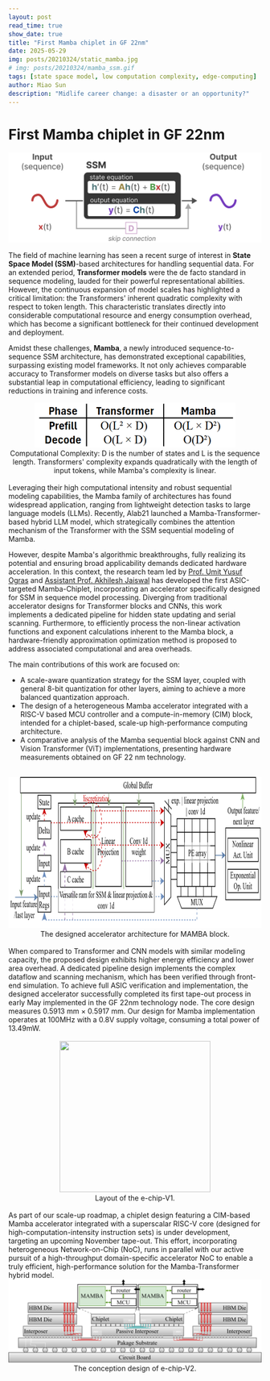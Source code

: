 ```yaml
---
layout: post
read_time: true
show_date: true
title: "First Mamba chiplet in GF 22nm"
date: 2025-05-29
img: posts/20210324/static_mamba.jpg
# img: posts/20210324/mamba_ssm.gif
tags: [state space model, low computation complexity, edge-computing]
author: Miao Sun
description: "Midlife career change: a disaster or an opportunity?"
---
```



<!-- PDF generation  -->
# First Mamba chiplet in GF 22nm
![frontpage](https://github.com/echip-from-elab/echip-from-elab.github.io/blob/main/assets/img/posts/20210324/static_mamba.jpg?raw=true)
<!-- PDF generation  -->

The field of machine learning has seen a recent surge of interest in **State Space Model (SSM)**-based architectures for handling sequential data. For an extended period, **Transformer models** were the de facto standard in sequence modeling, lauded for their powerful representational abilities. However, the continuous expansion of model scales has highlighted a critical limitation: the Transformers' inherent quadratic complexity with respect to token length. This characteristic translates directly into considerable computational resource and energy consumption overhead, which has become a significant bottleneck for their continued development and deployment.

Amidst these challenges, **Mamba**, a newly introduced sequence-to-sequence SSM architecture, has demonstrated exceptional capabilities, surpassing existing model frameworks. It not only achieves comparable accuracy to Transformer models on diverse tasks but also offers a substantial leap in computational efficiency, leading to significant reductions in training and inference costs.

<div align="center">
  <img src="https://github.com/echip-from-elab/echip-from-elab.github.io/blob/main/assets/img/posts/20210324/complexity_table.png?raw=true" width="400" height="90">
</div>
<!-- ![complexity](https://github.com/echip-from-elab/echip-from-elab.github.io/blob/main/assets/img/posts/20210324/complexity_table.png) -->
<center> Computational Complexity: D is the number of states and L is the sequence length. Transformers' complexity expands quadratically with the length of input tokens, while Mamba's complexity is linear.</center>

<br>
Leveraging their high computational intensity and robust sequential modeling capabilities, the Mamba family of architectures has found widespread application, ranging from lightweight detection tasks to large language models (LLMs). Recently, Alab21 launched a Mamba-Transformer-based hybrid LLM model, which strategically combines the attention mechanism of the Transformer with the SSM sequential modeling of Mamba.

However, despite Mamba's algorithmic breakthroughs, fully realizing its potential and ensuring broad applicability demands dedicated hardware acceleration. In this context, the research team led by [Prof. Umit Yusuf Ogras](https://elab.ece.wisc.edu/staff/ogras-umit/) and [Assistant Prof. Akhilesh Jaiswal](https://directory.engr.wisc.edu/ece/Faculty/Jaiswal_Akhilesh/) has developed the first ASIC-targeted Mamba-Chiplet, incorporating an accelerator specifically designed for SSM in sequence model processing. Diverging from traditional accelerator designs for Transformer blocks and CNNs, this work implements a dedicated pipeline for hidden state updating and serial scanning. Furthermore, to efficiently process the non-linear activation functions and exponent calculations inherent to the Mamba block, a hardware-friendly approximation optimization method is proposed to address associated computational and area overheads.

The main contributions of this work are focused on:
- A scale-aware quantization strategy for the SSM layer, coupled with general 8-bit quantization for other layers, aiming to achieve a more balanced quantization approach.
- The design of a heterogeneous Mamba accelerator integrated with a RISC-V based MCU controller and a compute-in-memory (CIM) block, intended for a chiplet-based, scale-up high-performance computing architecture.
- A comparative analysis of the Mamba sequential block against CNN and Vision Transformer (ViT) implementations, presenting hardware measurements obtained on GF 22 nm technology.
<br>
<div align="center">
  <img src="https://raw.githubusercontent.com/echip-from-elab/echip-from-elab.github.io/643a8e7e51cb50c9bde0ca8994eb8a66adefb1da/assets/img/posts/20210324/mamba_arch.svg" width="800" height="300">
</div>
<center>The designed accelerator architecture for MAMBA block.</center>
<br>
When compared to Transformer and CNN models with similar modeling capacity, the proposed design exhibits higher energy efficiency and lower area overhead. A dedicated pipeline design implements the complex dataflow and scanning mechanism, which has been verified through front-end simulation. To achieve full ASIC verification and implementation, the designed accelerator successfully completed its first tape-out process in early May implemented in the GF 22nm technology node. The core design measures 0.5913 mm × 0.5917 mm. Our design for Mamba implementation operates at 100MHz with a 0.8V supply voltage, consuming a total power of 13.49mW.
<br>
<br>
<div align="center">
  <img src="https://github.com/echip-from-elab/echip-from-elab.github.io/blob/main/assets/img/posts/20210324/layout.png?raw=true" width="300" height="300">
</div>
<center>Layout of the e-chip-V1. </center>
<br>
As part of our scale-up roadmap, a chiplet design featuring a CIM-based Mamba accelerator integrated with a superscalar RISC-V core (designed for high-computation-intensity instruction sets) is under development, targeting an upcoming November tape-out. This effort, incorporating heterogeneous Network-on-Chip (NoC), runs in parallel with our active pursuit of a high-throughput domain-specific accelerator NoC to enable a truly efficient, high-performance solution for the Mamba-Transformer hybrid model.
<br>
<div align="center">
  <img src="https://raw.githubusercontent.com/echip-from-elab/echip-from-elab.github.io/643a8e7e51cb50c9bde0ca8994eb8a66adefb1da/assets/img/posts/20210324/echip_v2.svg">
</div>
<center>The conception design of e-chip-V2.</center>